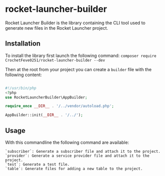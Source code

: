 # rocket-launcher-builder
Rocket Launcher Builder is the library containing the CLI tool used to generate new files in the Rocket Launcher project.

## Installation

To install the library first launch the following command: `composer require CrochetFeve0251/rocket-launcher-builder --dev`

Then at the root from your project you can create a `builder` file with the following content:
```php

#!/usr/bin/php
<?php
use RocketLauncherBuilder\AppBuilder;

require_once __DIR__ . '/../vendor/autoload.php';

AppBuilder::init(__DIR__ . '/../');
```

## Usage

With this commandline the following command are available:

    `subscriber`: Generate a subscriber file and attach it to the project.
    `provider`: Generate a service provider file and attach it to the project.
    `test`: Generate a test file.
    `table`: Generate files for adding a new table to the project.
